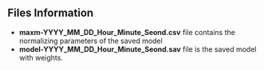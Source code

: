 ## Files Information
- **maxm-YYYY_MM_DD_Hour_Minute_Seond.csv** file contains the normalizing parameters of the saved model
- **model-YYYY_MM_DD_Hour_Minute_Seond.sav** file is the saved model with weights.
